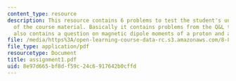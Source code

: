 ```yaml
---
content_type: resource
description: This resource contains 6 problems to test the student's understanding
  of the course material. Basically it contains problems from the Q&L textbook. It
  also contains a question on magnetic dipole moments of a proton and a neutron.
file: /media/https%3A/open-learning-course-data-rc.s3.amazonaws.com/8-811-particle-physics-ii-fall-2005/8e97d665bf8df59c24c6917642b0cffd_assignment1.pdf
file_type: application/pdf
resourcetype: Document
title: assignment1.pdf
uid: 8e97d665-bf8d-f59c-24c6-917642b0cffd
---
```

